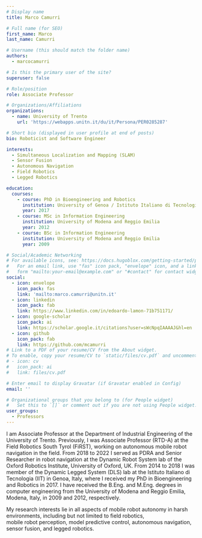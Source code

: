 ```yaml
---
# Display name
title: Marco Camurri

# Full name (for SEO)
first_name: Marco
last_name: Camurri

# Username (this should match the folder name)
authors:
  - marcocamurri

# Is this the primary user of the site?
superuser: false

# Role/position
role: Associate Professor

# Organizations/Affiliations
organizations:
  - name: University of Trento
    url: 'https://webapps.unitn.it/du/it/Persona/PER0285287'

# Short bio (displayed in user profile at end of posts)
bio: Roboticist and Software Engineer

interests:
  - Simultaneous Localization and Mapping (SLAM)
  - Sensor Fusion
  - Autonomous Navigation
  - Field Robotics
  - Legged Robotics

education:
  courses:
    - course: PhD in Bioengineering and Robotics
      institution: University of Genoa / Istituto Italiano di Tecnologia (IIT)
      year: 2017
    - course: MSc in Information Engineering
      institution: University of Modena and Reggio Emilia
      year: 2012
    - course: BSc in Information Engineering
      institution: University of Modena and Reggio Emilia
      year: 2009

# Social/Academic Networking
# For available icons, see: https://docs.hugoblox.com/getting-started/page-builder/#icons
#   For an email link, use "fas" icon pack, "envelope" icon, and a link in the
#   form "mailto:your-email@example.com" or "#contact" for contact widget.
social:
  - icon: envelope
    icon_pack: fas
    link: 'mailto:marco.camurri@unitn.it'
  - icon: linkedin
    icon_pack: fab
    link: https://www.linkedin.com/in/edoardo-lamon-71b751171/
  - icon: google-scholar
    icon_pack: ai
    link: https://scholar.google.it/citations?user=sWcNpqIAAAAJ&hl=en
  - icon: github
    icon_pack: fab
    link: https://github.com/mcamurri
# Link to a PDF of your resume/CV from the About widget.
# To enable, copy your resume/CV to `static/files/cv.pdf` and uncomment the lines below.
# - icon: cv
#   icon_pack: ai
#   link: files/cv.pdf

# Enter email to display Gravatar (if Gravatar enabled in Config)
email: ''

# Organizational groups that you belong to (for People widget)
#   Set this to `[]` or comment out if you are not using People widget.
user_groups:
  - Professors
---
```

I am Associate Professor at the Department of Industrial Engineering of the
University of Trento. Previously, I was Associate Professor (RTD-A) at the Field
Robotics South Tyrol (FiRST), working on autonomous mobile robot navigation 
in the field. From 2018 to 2022 I served as PDRA and Senior Researcher in robot
navigation at the Dynamic Robot System lab of the Oxford Robotics Institute,
University of Oxford, UK. From 2014 to 2018 I was member of the Dynamic Legged
System (DLS) lab at the Istituto Italiano di Tecnologia (IIT) in Genoa, Italy,
where I received my PhD in Bioengineering and Robotics in 2017. 
I have received the B.Eng. and M.Eng. degrees in computer 
engineering from the University of Modena and Reggio Emilia,
Modena, Italy, in 2009 and 2012, respectively. 

My research interests lie in all aspects of mobile robot autonomy in harsh
environments, including but not limited to field robotics,  
mobile robot perception, model predictive
control, autonomous navigation, sensor fusion, and legged robotics.

